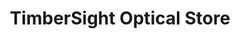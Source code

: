 ---
title: "TimberSight Optical Store"
url: /ciudad-de-mexico/timbersight-optical-store/
shop: óptico
---